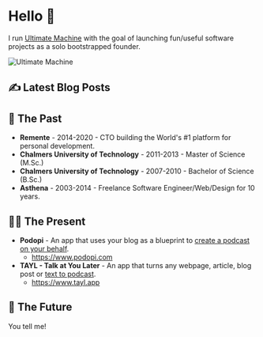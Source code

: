 # Hello 👻

I run [Ultimate Machine](https://ultimatemachine.se/) with the goal of launching fun/useful software projects as a solo bootstrapped founder.

![Ultimate Machine](https://pbs.twimg.com/profile_banners/14389639/1630577326/1500x500)

## ✍️ Latest Blog Posts
<!-- BLOG-POST-LIST:START -->
<!-- BLOG-POST-LIST:END -->

## 🙏 The Past

- **Remente** - 2014-2020 - CTO building the World's #1 platform for personal development.
- **Chalmers University of Technology** - 2011-2013 - Master of Science (M.Sc.)
- **Chalmers University of Technology** - 2007-2010 - Bachelor of Science (B.Sc.)
- **Asthena** - 2003-2014 - Freelance Software Engineer/Web/Design for 10 years.

## 🧑‍💻 The Present

- **Podopi** - An app that uses your blog as a blueprint to [create a podcast on your behalf](https://www.podopi.com).
  - https://www.podopi.com
- **TAYL - Talk at You Later** - An app that turns any webpage, article, blog post or [text to podcast](https://www.tayl.app).
  - https://www.tayl.app

## 🚀 The Future

You tell me!
